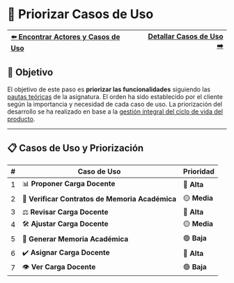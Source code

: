 # 📝 Priorizar Casos de Uso

| [⬅️ Encontrar Actores y Casos de Uso](ActoresCasosDeUso.md) | [Detallar Casos de Uso ➡️](DetallarCasosDeUso.md) |
|:--|--:|

## 🎯 **Objetivo**

El objetivo de este paso es **priorizar las funcionalidades** siguiendo las [pautas teóricas](https://github.com/mmasias/IdSw1/blob/main/temario/contenidos/CdU.PCdU.md#c%C3%B3mo) de la asignatura.
El orden ha sido establecido por el cliente según la importancia y necesidad de cada caso de uso. La priorización del desarrollo se ha realizado en base a la [gestión integral del ciclo de vida del producto](/documentos/glosario.md#gestión-integral-del-ciclo-de-vida-del-producto).

---

## 📋 **Casos de Uso y Priorización**

| **#** | **Caso de Uso**                                             | **Prioridad** |  
|-------|-------------------------------------------------------------|---------------|  
| 1     | 📊 **Proponer Carga Docente**                              | 🔴 **Alta**   |  
| 2     | 📜 **Verificar Contratos de Memoria Académica**            | 🟡 **Media**  |  
| 3     | ⚖️ **Revisar Carga Docente**                               | 🔴 **Alta**   |  
| 4     | 🛠️ **Ajustar Carga Docente**                               | 🟡 **Media**  |  
| 5     | 📑 **Generar Memoria Académica**                           | 🟢 **Baja**   |  
| 6     | ✔️ **Asignar Carga Docente**                               | 🔴 **Alta**   | 
| 7     | 👁️ **Ver Carga Docente**                                   | 🟢 **Baja**   | 


